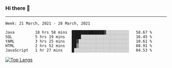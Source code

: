 ### Hi there 👋
---
<!--START_SECTION:waka-->
```text
Week: 21 March, 2021 - 28 March, 2021

Java         18 hrs 58 mins  ██████████████▓░░░░░░░░░░   58.67 % 
SQL          5 hrs 19 mins   ████░░░░░░░░░░░░░░░░░░░░░   16.45 % 
YAML         3 hrs 25 mins   ██▓░░░░░░░░░░░░░░░░░░░░░░   10.61 % 
HTML         2 hrs 52 mins   ██▒░░░░░░░░░░░░░░░░░░░░░░   08.91 % 
JavaScript   1 hr 27 mins    █░░░░░░░░░░░░░░░░░░░░░░░░   04.53 % 
```
<!--END_SECTION:waka-->

[![Top Langs](https://github-readme-stats.vercel.app/api/top-langs/?username=HyunAh-iia&layout=compact)](https://github.com/anuraghazra/github-readme-stats)
<!--
**HyunAh-iia/HyunAh-iia** is a ✨ _special_ ✨ repository because its `README.md` (this file) appears on your GitHub profile.

Here are some ideas to get you started:

- 🔭 I’m currently working on ...
- 🌱 I’m currently learning ...
- 👯 I’m looking to collaborate on ...
- 🤔 I’m looking for help with ...
- 💬 Ask me about ...
- 📫 How to reach me: ...
- 😄 Pronouns: ...
- ⚡ Fun fact: ...
-->
